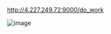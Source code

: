 http://4.227.249.72:9000/do_work

![image](https://user-images.githubusercontent.com/42977616/208309387-d46775e5-2eae-4236-bb23-e4d2cd1f9053.png)
